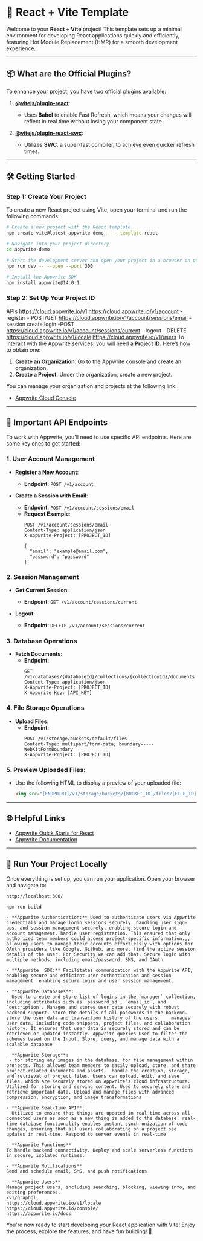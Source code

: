 # 🚀 React + Vite Template

Welcome to your **React + Vite** project! This template sets up a minimal environment for developing React applications quickly and efficiently, featuring Hot Module Replacement (HMR) for a smooth development experience.

---

## 📦 **What are the Official Plugins?**

To enhance your project, you have two official plugins available:

1. **[@vitejs/plugin-react](https://github.com/vitejs/vite-plugin-react/blob/main/packages/plugin-react/README.md)**: 
   - Uses **Babel** to enable Fast Refresh, which means your changes will reflect in real time without losing your component state.
   
2. **[@vitejs/plugin-react-swc](https://github.com/vitejs/vite-plugin-react-swc)**: 
   - Utilizes **SWC**, a super-fast compiler, to achieve even quicker refresh times.

---

## 🛠 **Getting Started**

### **Step 1: Create Your Project**

To create a new React project using Vite, open your terminal and run the following commands:

```bash
# Create a new project with the React template
npm create vite@latest appwrite-demo -- --template react

# Navigate into your project directory
cd appwrite-demo

# Start the development server and open your project in a browser on port 300
npm run dev -- --open --port 300

# Install the Appwrite SDK
npm install appwrite@14.0.1
```

### **Step 2: Set Up Your Project ID**

APIs
https://cloud.appwrite.io/v1
https://cloud.appwrite.io/v1/account - register - POST/GET
https://cloud.appwrite.io/v1/account/sessions/email - session create login -POST
https://cloud.appwrite.io/v1/account/sessions/current - logout - DELETE
https://cloud.appwrite.io/v1/locale
https://cloud.appwrite.io/v1/users
To interact with the Appwrite services, you will need a **Project ID**. Here’s how to obtain one:

1. **Create an Organization**: Go to the Appwrite console and create an organization.
2. **Create a Project**: Under the organization, create a new project.

You can manage your organization and projects at the following link:
- [Appwrite Cloud Console](https://cloud.appwrite.io/v1)

---

## 📄 **Important API Endpoints**

To work with Appwrite, you'll need to use specific API endpoints. Here are some key ones to get started:

### **1. User Account Management**

- **Register a New Account**: 
  - **Endpoint**: `POST /v1/account`
  
- **Create a Session with Email**:
  - **Endpoint**: `POST /v1/account/sessions/email`
  - **Request Example**:
    ```http
    POST /v1/account/sessions/email
    Content-Type: application/json
    X-Appwrite-Project: [PROJECT_ID]

    {
      "email": "example@email.com",
      "password": "password"
    }
    ```

### **2. Session Management**

- **Get Current Session**:
  - **Endpoint**: `GET /v1/account/sessions/current`
  
- **Logout**:
  - **Endpoint**: `DELETE /v1/account/sessions/current`

### **3. Database Operations**

- **Fetch Documents**:
  - **Endpoint**: 
    ```http
    GET /v1/databases/{databaseId}/collections/{collectionId}/documents
    Content-Type: application/json
    X-Appwrite-Project: [PROJECT_ID]
    X-Appwrite-Key: [API_KEY]
    ```

### **4. File Storage Operations**

- **Upload Files**:
  - **Endpoint**: 
    ```http
    POST /v1/storage/buckets/default/files
    Content-Type: multipart/form-data; boundary=----WebKitFormBoundary
    X-Appwrite-Project: [PROJECT_ID]
    ```

### **5. Preview Uploaded Files**:
- Use the following HTML to display a preview of your uploaded file:
  ```html
  <img src="[ENDPOINT]/v1/storage/buckets/[BUCKET_ID]/files/[FILE_ID]/preview?project=[PROJECT_ID]" />
  ```

---

## 🌐 **Helpful Links**

- [Appwrite Quick Starts for React](https://appwrite.io/docs/quick-starts/react)
- [Appwrite Documentation](https://appwrite.io/docs/references/cloud/client-web/account)

---

## 🎉 **Run Your Project Locally**

Once everything is set up, you can run your application. Open your browser and navigate to:

```http
http://localhost:300/

npm run build

- **Appwrite Authentication:** Used to authenticate users via Appwrite credentials and manage login sessions securely. handling user sign-ups, and session management securely. enabling secure login and account management. handle user registration. This ensured that only authorized team members could access project-specific information.,, allowing users to manage their accounts effortlessly with options for OAuth providers like Google, GitHub, and more. find the active session details of the user. For Security we can add that. Secure login with multiple methods, including email/password, SMS, and OAuth 

- **Appwrite  SDK:** Facilitates communication with the Appwrite API, enabling secure and efficient user authentication and session management  enabling secure login and user session management. 

- **Appwrite Databases**:  
  Used to create and store list of logins in the `manager` collection, including attributes such as `password_id`, `email_id`, and `description`. Manages and stores user data securely with robust backend support. store the details of all passwords in the backend.  store the user data and transaction history of the users.    manages user data, including code snippets, project files, and collaboration history. It ensures that user data is securely stored and can be retrieved or updated instantly. Appwrite queries Used to filter the schemes based on the Input. Store, query, and manage data with a scalable database 

- **Appwrite Storage**: 
 - for storing any images in the database. for file management within projects. This allowed team members to easily upload, store, and share project-related documents and assets.  handle the creation, storage, and retrieval of project files. Users can upload, edit, and save files, which are securely stored on Appwrite’s cloud infrastructure. Utilized for storing and serving content. Used to securely store and retrieve important data. Upload and manage files with advanced compression, encryption, and image transformations 

- **Appwrite Real-Time API**:  
  Utilized to ensure that things are updated in real time across all connected users as soon as a new thing is added to the database. real-time database functionality enables instant synchronization of code changes, ensuring that all users collaborating on a project see updates in real-time. Respond to server events in real-time 
 
- **Appwrite Functions**
To handle backend connectivity. Deploy and scale serverless functions in secure, isolated runtimes.

- **Appwrite Notifications**
Send and schedule email, SMS, and push notifications 

- **Appwrite Users**
Manage project users, including searching, blocking, viewing info, and editing preferences.
/v1/graphql
https://cloud.appwrite.io/v1/locale
https://cloud.appwrite.io/console/
https://appwrite.io/docs
```

You're now ready to start developing your React application with Vite! Enjoy the process, explore the features, and have fun building! 🎊
